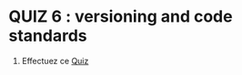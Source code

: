 # QUIZ 6 : versioning and code standards

1. Effectuez ce [Quiz](https://docs.google.com/forms/d/e/1FAIpQLSe76DfJOlMHvsA4ENtgCUpfMTCS3IKBJKWvbXoep01d4eKqTg/viewform)